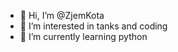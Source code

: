 - 👋 Hi, I’m @ZjemKota
- 👀 I’m interested in tanks and coding
- 🌱 I’m currently learning python
<!---
ZjemKota/ZjemKota is a ✨ special ✨ repository because its `README.md` (this file) appears on your GitHub profile.
You can click the Preview link to take a look at your changes.
--->
